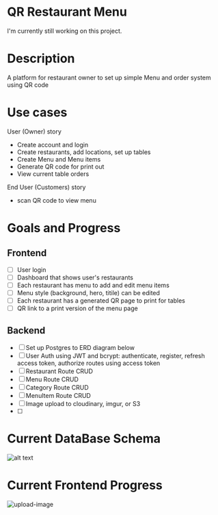 # QR Restaurant Menu
 
I'm currently still working on this project.

# Description
A platform for restaurant owner to set up simple Menu and order system using QR code

# Use cases
User (Owner) story
- Create account and login
- Create restaurants, add locations, set up tables
- Create Menu and Menu items
- Generate QR code for print out
- View current table orders

End User (Customers) story
- scan QR code to view menu

# Goals and Progress
## Frontend
- [ ] User login
- [ ] Dashboard that shows user's restaurants
- [ ] Each restaurant has menu to add and edit menu items
- [ ] Menu style (background, hero, titile) can be edited
- [ ] Each restaurant has a generated QR page to print for tables
- [ ] QR link to a print version of the menu page

## Backend
- [ ] Set up Postgres to ERD diagram below
- [ ] User Auth using JWT and bcrypt: authenticate, register, refresh access token, authorize routes using access token
- [ ] Restaurant Route CRUD
- [ ] Menu Route CRUD
- [ ] Category Route CRUD
- [ ] MenuItem Route CRUD
- [ ] Image upload to cloudinary, imgur, or S3
- [ ] 

# Current DataBase Schema
![alt text](https://github.com/julschong/QR-Restaurant-Menu/blob/master/server/planning/ACTUAL_DB_DIAGRAM.png)

# Current Frontend Progress
![upload-image](https://user-images.githubusercontent.com/71372051/130201379-303986cc-c017-4c3c-a6e0-b5f135b02a3a.gif)


